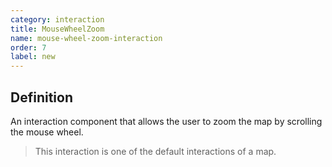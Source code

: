 ```yaml
---
category: interaction
title: MouseWheelZoom
name: mouse-wheel-zoom-interaction
order: 7
label: new
---
```


## Definition

An interaction component that allows the user to zoom the map by scrolling 
the mouse wheel.

> This interaction is one of the default interactions of a map.
